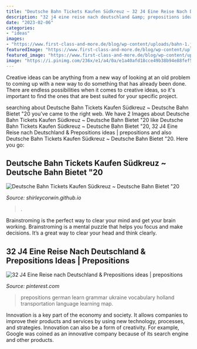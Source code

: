 ```yaml
---
title: "Deutsche Bahn Tickets Kaufen Südkreuz ~ 32 J4 Eine Reise Nach Deutschland &amp; Prepositions Ideas"
description: "32 j4 eine reise nach deutschland &amp; prepositions ideas"
date: "2023-02-06"
categories:
- "ideas"
images:
- "https://www.first-class-and-more.de/blog/wp-content/uploads/bahn-1.jpg"
featuredImage: "https://www.first-class-and-more.de/blog/wp-content/uploads/bahn-1.jpg"
featured_image: "https://www.first-class-and-more.de/blog/wp-content/uploads/bahn-1.jpg"
image: "https://i.pinimg.com/236x/e1/a4/0a/e1a40afd18cce49b38b94e88fef52ca0.jpg"
---
```



Creative ideas can be anything from a new way of looking at an old problem to coming up with a new way to do something that has already been done. There are endless possibilities when it comes to creative ideas, so it's important to find the ones that are best suited for your specific project.

	

		
searching about Deutsche Bahn Tickets Kaufen Südkreuz ~ Deutsche Bahn Bietet &quot;20 you've came to the right web. We have 2 Images about Deutsche Bahn Tickets Kaufen Südkreuz ~ Deutsche Bahn Bietet &quot;20 like Deutsche Bahn Tickets Kaufen Südkreuz ~ Deutsche Bahn Bietet &quot;20, 32 J4 Eine Reise nach Deutschland &amp; Prepositions ideas | prepositions and also Deutsche Bahn Tickets Kaufen Südkreuz ~ Deutsche Bahn Bietet &quot;20. Here you go:
		
    
## Deutsche Bahn Tickets Kaufen Südkreuz ~ Deutsche Bahn Bietet &quot;20

<img loading=lazy src="https://www.first-class-and-more.de/blog/wp-content/uploads/bahn-1.jpg" onerror="this.onerror=null;this.src='https://tse4.mm.bing.net/th?id=OIP.Agl4aRqAOlBo9yzt_8aNpQHaCe&amp;pid=15.1';" alt="Deutsche Bahn Tickets Kaufen Südkreuz ~ Deutsche Bahn Bietet &quot;20">

_Source: shirleycorwin.github.io_

>. 

	

Brainstroming is the perfect way to clear your mind and get your brain working. Brainstroming is a mental puzzle that helps you focus and make decisions. It’s a great way to clear your head and think clearly.

    
## 32 J4 Eine Reise Nach Deutschland &amp; Prepositions Ideas | Prepositions

<img loading=lazy src="https://i.pinimg.com/236x/e1/a4/0a/e1a40afd18cce49b38b94e88fef52ca0.jpg" onerror="this.onerror=null;this.src='https://tse1.mm.bing.net/th?id=OIP.oFbbvSltGgaCHROdTQIzbgAAAA&amp;pid=15.1';" alt="32 J4 Eine Reise nach Deutschland &amp; Prepositions ideas | prepositions">

_Source: pinterest.com_

>prepositions german learn grammar ukraine vocabulary holland transportation language learning map. 

	

Innovation is a key part of the economy and society. It allows companies to improve their products and services by using new technology, processes, and strategies. Innovation can also be a form of creativity. For example, Google was coined as an innovative company because of its search engine and other products.

